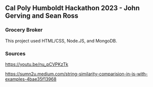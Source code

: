 ## Cal Poly Humboldt Hackathon 2023 - John Gerving and Sean Ross

### Grocery Broker
  This project used HTML/CSS, Node.JS, and MongoDB.
  
### Sources

https://youtu.be/nu_pCVPKzTk

https://sumn2u.medium.com/string-similarity-comparision-in-js-with-examples-4bae35f13968
